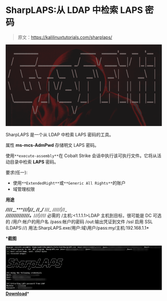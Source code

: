 # SharpLAPS:从 LDAP 中检索 LAPS 密码

> 原文：<https://kalilinuxtutorials.com/sharplaps/>

[![Graffiti : A Tool To Generate Obfuscated One Liners To Aid In Penetration Testing](img/fbc4d72e39f52e4bd2c1a04833e6d4fa.png "Graffiti : A Tool To Generate Obfuscated One Liners To Aid In Penetration Testing")](https://3.bp.blogspot.com/-Q1MZJotjTc4/XObcEIXJPFI/AAAAAAAAAdk/AVxDVjUgNOQY6rVkgWQYTEjsC60BwRhSACLcBGAs/s1600/Penetration%2BTesting%25281%2529.png)

SharpLAPS 是一个从 LDAP 中检索 LAPS 密码的工具。

属性 **ms-mcs-AdmPwd** 存储明文 LAPS 密码。

使用`**execute-assembly**`在 Cobalt Strike 会话中执行该可执行文件。它将从活动目录中检索 **LAPS** 密码。

要求(任一):

*   使用`**ExtendedRight**`或`**Generic All Rights**`的账户
*   域管理权限

**用途**

 ***/*///_***_********///|/*/_ \/***/_*\/***`///*_ \/////|/*/_ \
***//////////////。***/*//|//*//
必需的
/主机:<1.1.1.1>LDAP 主机到目标，很可能是 DC
可选的
/用户:帐户的用户名
/pass:帐户的密码
/out:输出凭证到文件
/ssl 启用 SSL (LDAPS://)
用法:SharpLAPS.exe/用户:域\用户/pass:my/主机:192.168.1.1*

 ***截图**

![](img/eab45f3efb53b426c676387111c45edd.png)[**Download**](https://github.com/swisskyrepo/SharpLAPS)*